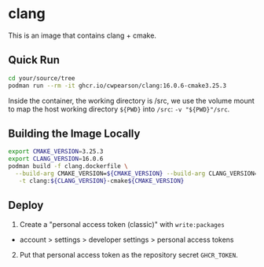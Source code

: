 # clang

This is an image that contains clang + cmake.

## Quick Run

```bash
cd your/source/tree
podman run --rm -it ghcr.io/cwpearson/clang:16.0.6-cmake3.25.3
```

Inside the container, the working directory is /src, we use the volume mount to map the host working directory `${PWD}` into `/src`: `-v "${PWD}"/src`.

## Building the Image Locally

```bash
export CMAKE_VERSION=3.25.3
export CLANG_VERSION=16.0.6
podman build -f clang.dockerfile \
  --build-arg CMAKE_VERSION=${CMAKE_VERSION} --build-arg CLANG_VERSION=${CLANG_VERSION} \
   -t clang:${CLANG_VERSION}-cmake${CMAKE_VERSION}
```

## Deploy

1. Create a "personal access token (classic)" with `write:packages`
  * account > settings > developer settings > personal access tokens
2. Put that personal access token as the repository secret `GHCR_TOKEN`.
